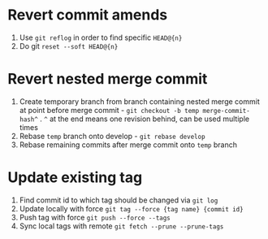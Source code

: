 # Revert commit amends

1. Use `git reflog` in order to find specific `HEAD@{n}`
2. Do git `reset --soft HEAD@{n}`

# Revert nested merge commit

1. Create temporary branch from branch containing nested merge commit at point before merge commit - `git checkout -b temp merge-commit-hash^` . `^` at the end means one revision behind, can be used multiple times
2. Rebase `temp` branch onto develop - `git rebase develop`
3. Rebase remaining commits after merge commit onto `temp` branch

# Update existing tag

1. Find commit id to which tag should be changed via `git log`
2. Update locally with force `git tag --force {tag name} {commit id}`
3. Push tag with force `git push --force --tags`
4. Sync local tags with remote `git fetch --prune --prune-tags`
